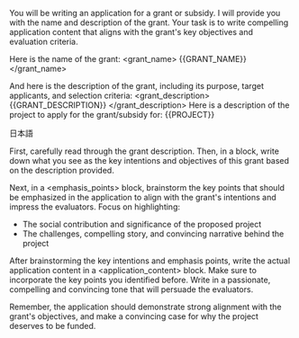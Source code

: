 You will be writing an application for a grant or subsidy. I will provide you with the name and description of the grant. Your task is to write compelling application content that aligns with the grant's key objectives and evaluation criteria.

Here is the name of the grant:
<grant_name>
{{GRANT_NAME}}
</grant_name>

And here is the description of the grant, including its purpose, target applicants, and selection criteria:
<grant_description>
{{GRANT_DESCRIPTION}}
</grant_description>
Here is a description of the project to apply for the grant/subsidy for:
<project>
{{PROJECT}}
</project>

<language>
日本語
</lanuage>

First, carefully read through the grant description. Then, in a <intentions> block, write down what you see as the key intentions and objectives of this grant based on the description provided.

Next, in a <emphasis_points> block, brainstorm the key points that should be emphasized in the application to align with the grant's intentions and impress the evaluators. Focus on highlighting:
- The social contribution and significance of the proposed project
- The challenges, compelling story, and convincing narrative behind the project 

After brainstorming the key intentions and emphasis points, write the actual application content in a <application_content> block. Make sure to incorporate the key points you identified before. Write in a passionate, compelling and convincing tone that will persuade the evaluators.

Remember, the application should demonstrate strong alignment with the grant's objectives, and make a convincing case for why the project deserves to be funded.
